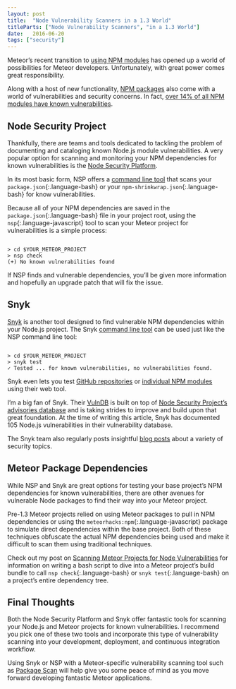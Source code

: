 ```yaml
---
layout: post
title:  "Node Vulnerability Scanners in a 1.3 World"
titleParts: ["Node Vulnerability Scanners", "in a 1.3 World"]
date:   2016-06-20
tags: ["security"]
---
```


Meteor’s recent transition to [using NPM modules](http://info.meteor.com/blog/announcing-meteor-1.3) has opened up a world of possibilities for Meteor developers. Unfortunately, with great power comes great responsibility.

Along with a host of new functionality, [NPM packages](https://www.npmjs.com/) also come with a world of vulnerabilities and security concerns. In fact, [over 14% of all NPM modules have known vulnerabilities](https://snyk.io/#try).

## Node Security Project

Thankfully, there are teams and tools dedicated to tackling the problem of documenting and cataloging known Node.js module vulnerabilities. A very popular option for scanning and monitoring your NPM dependencies for known vulnerabilities is the [Node Security Platform](https://nodesecurity.io/).

In its most basic form, NSP offers a [command line tool](https://nodesecurity.io/opensource) that scans your `package.json`{:.language-bash} or your `npm-shrinkwrap.json`{:.language-bash} for know vulnerabilities.

Because all of your NPM dependencies are saved in the `package.json`{:.language-bash} file in your project root, using the `nsp`{:.language-javascript} tool to scan your Meteor project for vulnerabilities is a simple process:

<pre class="language-bash"><code class="language-bash">
> cd $YOUR_METEOR_PROJECT
> nsp check
(+) No known vulnerabilities found
</code></pre>

If NSP finds and vulnerable dependencies, you’ll be given more information and hopefully an upgrade patch that will fix the issue.

## Snyk

[Snyk](https://snyk.io/) is another tool designed to find vulnerable NPM dependencies within your Node.js project. The Snyk [command line tool](https://snyk.io/test#local-project) can be used just like the NSP command line tool:

<pre class="language-bash"><code class="language-bash">
> cd $YOUR_METEOR_PROJECT
> snyk test
✓ Tested ... for known vulnerabilities, no vulnerabilities found.
</code></pre>

Snyk even lets you test [GitHub repositories](https://snyk.io/test#github-repo) or [individual NPM modules](https://snyk.io/test#npm-package) using their web tool.

I’m a big fan of Snyk. Their [VulnDB](https://snyk.io/vuln/) is built on top of [Node Security Project’s advisories database](https://nodesecurity.io/advisories) and is taking strides to improve and build upon that great foundation. At the time of writing this article, Snyk has documented 105 Node.js vulnerabilities in their vulnerability database.

The Snyk team also regularly posts insightful [blog posts](https://snyk.io/blog/) about a variety of security topics.

## Meteor Package Dependencies

While NSP and Snyk are great options for testing your base project’s NPM dependencies for known vulnerabilities, there are other avenues for vulnerable Node packages to find their way into your Meteor project.

Pre-1.3 Meteor projects relied on using Meteor packages to pull in NPM dependencies or using the `meteorhacks:npm`{:.language-javascript} package to simulate direct dependencies within the base project. Both of these techniques obfuscate the actual NPM dependencies being used and make it difficult to scan them using traditional techniques.

Check out my post on [Scanning Meteor Projects for Node Vulnerabilities](http://blog.east5th.co/2015/12/07/scanning-meteor-projects-for-node-vulnerabilities/) for information on writing a bash script to dive into a Meteor project’s build bundle to call `nsp check`{:.language-bash} or `snyk test`{:.language-bash} on a project’s entire dependency tree.

## Final Thoughts

Both the Node Security Platform and Snyk offer fantastic tools for scanning your Node.js and Meteor projects for known vulnerabilities. I recommend you pick one of these two tools and incorporate this type of vulnerability scanning into your development, deployment, and continuous integration workflow.

Using Snyk or NSP with a Meteor-specific vulnerability scanning tool such as [Package Scan](http://blog.east5th.co/2015/04/27/meteor-package-scan/) will help give you some peace of mind as you move forward developing fantastic Meteor applications.
